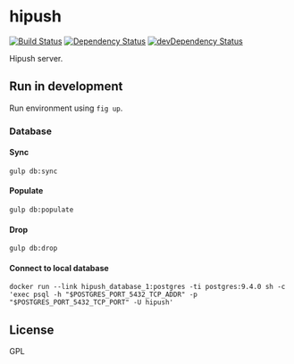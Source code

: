 # hipush
[![Build Status](https://travis-ci.org/hipush/hipush.svg?branch=master)](https://travis-ci.org/hipush/hipush)
[![Dependency Status](https://david-dm.org/hipush/hipush.svg?theme=shields.io)](https://david-dm.org/hipush/hipush)
[![devDependency Status](https://david-dm.org/hipush/hipush/dev-status.svg?theme=shields.io)](https://david-dm.org/hipush/hipush#info=devDependencies)

Hipush server.

## Run in development

Run environment using `fig up`.

### Database

#### Sync

```
gulp db:sync
```

#### Populate

```
gulp db:populate
```

#### Drop

```
gulp db:drop
```

#### Connect to local database

```
docker run --link hipush_database_1:postgres -ti postgres:9.4.0 sh -c 'exec psql -h "$POSTGRES_PORT_5432_TCP_ADDR" -p "$POSTGRES_PORT_5432_TCP_PORT" -U hipush'
```

## License

GPL
